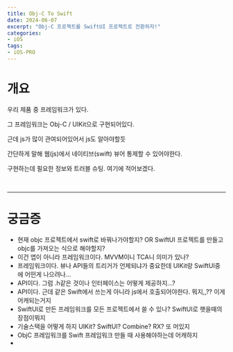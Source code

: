 ```yaml
---
title: Obj-C To Swift
date: 2024-06-07
excerpt: "Obj-C 프로젝트를 SwiftUI 프로젝트로 전환하자!"
categories:
- iOS
tags:
- iOS-PRO
---
```





# 개요

우리 제품 중 프레임워크가 있다.

그 프레임워크는 Obj-C / UIKit으로 구현되어있다.

근데 js가 많이 관여되어있어서 js도 알아야할듯

간단하게 말해 웹(js)에서 네이티브(swift) 뷰어 통제할 수 있어야한다.

구현하는데 필요한 정보와 트러블 슈팅. 여기에 적어보겠다.

<br />

---


# 궁금증

-   현재 objc 프로젝트에서 swift로 바꿔나가야할지? OR SwiftUI 프로젝트를 만들고 objc를 가져오는 식으로 해야할지?
-   이건 앱이 아니라 프레임워크이다. MVVM이니 TCA니 의미가 있나?
-   프레임워크이다. 뷰나 API들의 트리거가 언제되냐가 중요한데 UIKit랑 SwiftUI중에 어떤게 나으려나...
-   API이다. 그럼 .h같은 것이나 인터페이스는 어떻게 제공하지...?
-   API이다. 근데 같은 Swift에서 쓰는게 아니라 js에서 호출되어야한다. 뭐지,,?? 이게 어캐되는거지
-   SwiftUI로 만든 프레임워크를 모든 프로젝트에서 쓸 수 있나? SwiftUI로 햇을때의 장점이뭐지
-   기술스택을 어떻게 하지 UIKit? SwiftUI? Combine? RX? 또 머있지
-   ObjC 프레임워크를 Swift 프레임워크 만들 때 사용해야하는데 어캐하지
-   